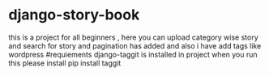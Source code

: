 # django-story-book
this is a project for all beginners , here you can upload category wise story and search for story and pagination has added and also i have add tags like wordpress
#requiements 
django-taggit is installed in project
when you run this please install pip install taggit
